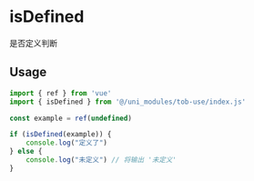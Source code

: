# isDefined

是否定义判断

## Usage

```js
import { ref } from 'vue'
import { isDefined } from '@/uni_modules/tob-use/index.js'

const example = ref(undefined)

if (isDefined(example)) {
    console.log("定义了")
} else {
    console.log("未定义") // 将输出 '未定义'
}
```

